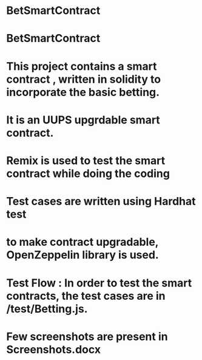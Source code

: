 # BetSmartContract


# BetSmartContract

# This project contains a smart contract , written in solidity to incorporate the basic betting.

# It is an UUPS upgrdable smart contract.

# Remix is used to test the smart contract while doing the coding

# Test cases are written using Hardhat test

# to make contract upgradable, OpenZeppelin library is used.

# Test Flow : In order to test the smart contracts, the test cases are in /test/Betting.js.

# Few screenshots are present in Screenshots.docx








